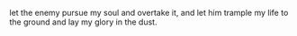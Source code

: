 let the enemy pursue my soul and overtake it, and let him trample my life to the ground and lay my glory in the dust.
